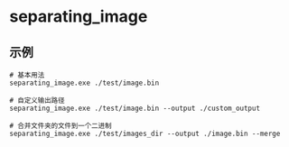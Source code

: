# separating_image

## 示例

```
# 基本用法
separating_image.exe ./test/image.bin
```

```
# 自定义输出路径
separating_image.exe ./test/image.bin --output ./custom_output
```

```
# 合并文件夹的文件到一个二进制
separating_image.exe ./test/images_dir --output ./image.bin --merge
```
